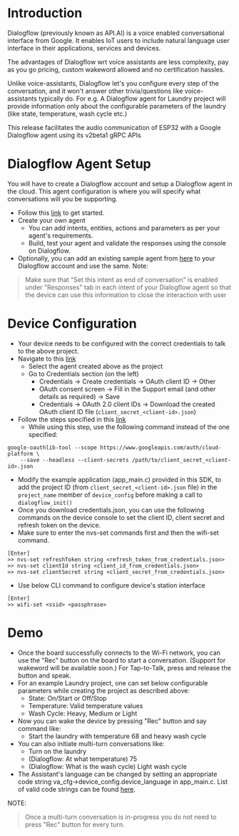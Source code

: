 # Introduction 
Dialogflow (previously known as API.AI) is a voice enabled conversational interface from Google.
It enables IoT users to include natural language user interface in their applications, services and devices.

The advantages of Dialogflow wrt voice assistants are less complexity, pay as you go pricing, custom wakeword allowed and no certification hassles.

Unlike voice-assistants, Dialogflow let's you configure every step of the conversation, and it won't answer other trivia/questions like voice-assistants typically do. For e.g. A Dialogflow agent for Laundry project will provide information only about the configurable parameters of the laundry (like state, temperature, wash cycle etc.)

This release facilitates the audio communication of ESP32 with a Google Dialogflow agent using its v2beta1 gRPC APIs

# Dialogflow Agent Setup
You will have to create a Dialogflow account and setup a Dialogflow agent in the cloud. This agent configuration is where you will specify what conversations will you be supporting.
* Follow this [link](https://dialogflow.com/docs/getting-started) to get started.
* Create your own agent
    * You can add intents, entities, actions and parameters as per your agent's requirements.
    * Build, test your agent and validate the responses using the console on Dialogflow.
* Optionally, you can add an existing sample agent from [here](https://dialogflow.com/docs/samples) to your Dialogflow account and use the same.
Note:
> Make sure that "Set this intent as end of conversation" is enabled under "Responses" tab in each intent of your Dialogflow agent so that the device can use this information to close the interaction with user

# Device Configuration
* Your device needs to be configured with the correct credentials to talk to the above project.
* Navigate to this [link](https://console.cloud.google.com/apis/dashboard)
    * Select the agent created above as the project
    * Go to Credentials section (on the left)
        * Credentials -> Create credentials -> OAuth client ID -> Other
        * OAuth consent screen -> Fill in the Support email (and other details as required) -> Save
        * Credentials -> OAuth 2.0 client IDs -> Download the created OAuth client ID file (`client_secret_<client-id>.json`)
* Follow the steps specified in this [link](https://developers.google.com/assistant/sdk/guides/library/python/embed/install-sample#generate_credentials)
    * While using this step, use the following command instead of the one specified:
```
google-oauthlib-tool --scope https://www.googleapis.com/auth/cloud-platform \
    --save --headless --client-secrets /path/to/client_secret_<client-id>.json
```

* Modify the example application (app_main.c) provided in this SDK, to add the project ID (from `client_secret_<client-id>.json` file) in the `project_name` member of `device_config` before making a call to `dialogflow_init()`
* Once you download credentials.json, you can use the following commands on the device console to set the client ID, client secret and refresh token on the device.
* Make sure to enter the nvs-set commands first and then the wifi-set command.
```
[Enter]
>> nvs-set refreshToken string <refresh_token_from_credentials.json>
>> nvs-set clientId string <client_id_from_credentials.json>
>> nvs-set clientSecret string <client_secret_from_credentials.json>
```
* Use below CLI command to configure device's station interface
```
[Enter]
>> wifi-set <ssid> <passphrase>
```

# Demo
* Once the board successfully connects to the Wi-Fi network, you can use the "Rec" button on the board to start a conversation. (Support for wakeword will be available soon.) For Tap-to-Talk, press and release the button and speak.
* For an example Laundry project, one can set below configurable parameters while creating the project as described above:
    * State: On/Start or Off/Stop
    * Temperature: Valid temperature values
    * Wash Cycle: Heavy, Medium or Light
* Now you can wake the device by pressing "Rec" button and say command like:
    * Start the laundry with temperature 68 and heavy wash cycle
* You can also initiate multi-turn conversations like:
    * Turn on the laundry
    * (Dialogflow: At what temperature) 75
    * (Dialogflow: What is the wash cycle) Light wash cycle
* The Assistant's language can be changed by setting an appropriate code string va_cfg->device_config.device_language in app_main.c. List of valid code strings can be found [here](https://dialogflow.com/docs/reference/language).

NOTE:
> Once a multi-turn conversation is in-progress you do not need to press "Rec" button for every turn.

